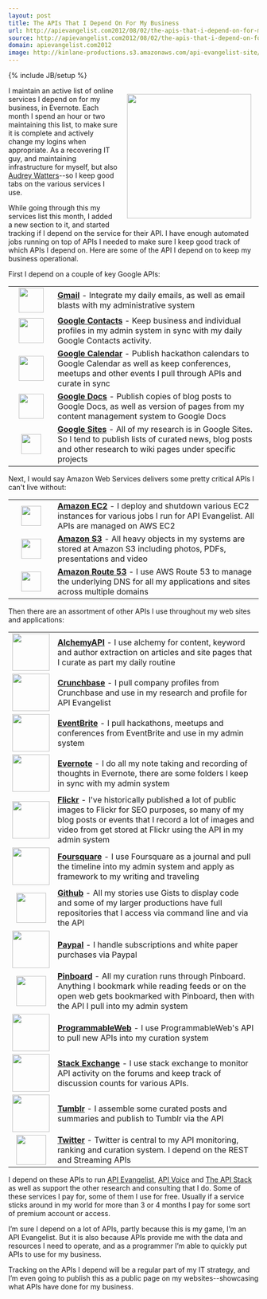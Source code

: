 ```yaml
---
layout: post
title: The APIs That I Depend On For My Business
url: http://apievangelist.com2012/08/02/the-apis-that-i-depend-on-for-my-business/
source: http://apievangelist.com2012/08/02/the-apis-that-i-depend-on-for-my-business/
domain: apievangelist.com2012
image: http://kinlane-productions.s3.amazonaws.com/api-evangelist-site/blog/api-evangelist-logo-250.png
---
```

{% include JB/setup %}
<p><img style="padding: 15px;" src="http://kinlane-productions.s3.amazonaws.com/api-evangelist/api-evangelist-logo-400.png" alt="" width="250" align="right" /></p>
<p>I maintain an active list of online services I depend on for my business, in Evernote.  Each month I spend an hour or two maintaining this list, to make sure it is complete and actively change my logins when appropriate.  As a recovering IT guy, and maintaining infrastructure for myself, but also <a title="Audrey Watters" href="http://hackeducation.com">Audrey Watters</a>--so I keep good tabs on the various services I use.</p>
<p>While going through this my services list this month, I added a new section to it, and started tracking if I depend on the service for their API.  I have enough automated jobs running on top of APIs I needed to make sure I keep good track of which APIs I depend on. Here are some of the API I depend on to keep my business operational.</p>
<p>First I depend on a couple of key Google APIs:</p>
<table cellspacing="5" cellpadding="5" width="90%" align="center">
<tbody>
<tr>
<td width="75" align="center"><a title="Gmail API" href="https://developers.google.com/google-apps/gmail/"><img src="http://kinlane-productions.s3.amazonaws.com/google/gmail-logo.jpeg" alt="" width="50" /></a></td>
<td><strong><a title="Gmail API" href="https://developers.google.com/google-apps/gmail/">Gmail</a></strong> - Integrate my daily emails, as well as email blasts with my administrative system</td>
</tr>
<tr>
<td width="75" align="center"><a title="Google Contacts API" href="https://developers.google.com/google-apps/contacts/v3/"><img src="http://kinlane-productions.s3.amazonaws.com/google/google-contacts-logo.png" alt="" width="50" /></a></td>
<td><strong><a title="Google Contacts API" href="https://developers.google.com/google-apps/contacts/v3/">Google Contacts</a></strong> - Keep business and individual profiles in my admin system in sync with my daily Google Contacts activity.</td>
</tr>
<tr>
<td width="75" align="center"><a title="Google Calendar API" href="https://developers.google.com/google-apps/calendar/"><img src="http://kinlane-productions.s3.amazonaws.com/google/google-calendar-logo.png" alt="" width="50" /></a></td>
<td><strong><a title="Google Calendar API" href="https://developers.google.com/google-apps/calendar/">Google Calendar</a></strong> - Publish hackathon calendars to Google Calendar as well as keep conferences, meetups and other events I pull through APIs and curate in sync</td>
</tr>
<tr>
<td width="75" align="center"><a title="Google Docs API" href="https://developers.google.com/google-apps/documents-list/"><img src="http://kinlane-productions.s3.amazonaws.com/google/google-docs-icon.png" alt="" width="50" /></a></td>
<td><strong><a title="Google Docs API" href="https://developers.google.com/google-apps/documents-list/">Google Docs</a></strong> - Publish copies of blog posts to Google Docs, as well as version of pages from my content management system to Google Docs</td>
</tr>
<tr>
<td width="75" align="center"><a title="Google Sites API" href="https://developers.google.com/google-apps/sites/"><img src="http://kinlane-productions.s3.amazonaws.com/google/google-sites-icon.png" alt="" width="40" /></a></td>
<td><strong><a title="Google Sites API" href="https://developers.google.com/google-apps/sites/">Google Sites</a></strong> - All of my research is in Google Sites.  So I tend to publish lists of curated news, blog posts and other research to wiki pages under specific projects</td>
</tr>
</tbody>
</table>
<p>Next, I would say Amazon Web Services delivers some pretty critical APIs I can't live without:</p>
<table cellspacing="5" cellpadding="5" width="90%" align="center">
<tbody>
<tr>
<td width="74" align="center"><a title="Amazon EC2" href="http://aws.amazon.com/ec2/"><img src="http://kinlane-productions.s3.amazonaws.com/amazon/amazon-ec2-icon.png" alt="" width="40" /></a></td>
<td><strong><a title="Amazon EC2" href="http://aws.amazon.com/ec2/">Amazon EC2</a></strong> - I deploy and shutdown various EC2 instances for various jobs I run for API Evangelist.  All APIs are managed on AWS EC2</td>
</tr>
<tr>
<td width="75" align="center"><a title="Amazon S3" href="http://aws.amazon.com/s3/"><img src="http://kinlane-productions.s3.amazonaws.com/amazon/amazon-s3-icon.png" alt="" width="40" /></a></td>
<td><strong><a title="Amazon S3" href="http://aws.amazon.com/s3/">Amazon S3</a></strong> - All heavy objects in my systems are stored at Amazon S3 including photos, PDFs, presentations and video</td>
</tr>
<tr>
<td width="75" align="center"><a title="Amazon Route 53" href="http://aws.amazon.com/route53/"><img src="http://kinlane-productions.s3.amazonaws.com/amazon/amazon-route-53-icon.png" alt="" width="40" /></a></td>
<td><strong><a title="Amazon Route 53" href="http://aws.amazon.com/route53/">Amazon Route 53</a></strong> - I use AWS Route 53 to manage the underlying DNS for all my applications and sites across multiple domains</td>
</tr>
</tbody>
</table>
<p>Then there are an assortment of other APIs I use throughout my web sites and applications:</p>
<table cellspacing="5" cellpadding="5" width="90%" align="center">
<tbody>
<tr>
<td width="75" align="center"><a title="AlchemyAPI" href="http://www.alchemyapi.com/"><img src="http://kinlane-productions.s3.amazonaws.com/api-evangelist/alchemy/alchemyAPI-logo.jpeg" alt="" width="75" /></a></td>
<td><strong><a title="AlchemyAPI" href="http://www.alchemyapi.com/">AlchemyAPI</a></strong> - I use alchemy for content, keyword and author extraction on articles and site pages that I curate as part my daily routine</td>
</tr>
<tr>
<td width="75" align="center"><a title="Crunchbase" href="http://www.crunchbase.com/api"><img src="http://kinlane-productions.s3.amazonaws.com/api-evangelist/crunchbase/crunchbase-logo.png" alt="" width="75" /></a></td>
<td><strong><a title="Crunchbase" href="http://www.crunchbase.com/api">Crunchbase</a></strong> - I pull company profiles from Crunchbase and use in my research and profile for API Evangelist</td>
</tr>
<tr>
<td width="75" align="center"><a title="Eventbrite API" href="http://developer.eventbrite.com/"><img src="http://kinlane-productions.s3.amazonaws.com/api-evangelist/eventbrite/event-brite-logo.jpeg" alt="" width="75" /></a></td>
<td><strong><a title="Eventbrite API" href="http://developer.eventbrite.com/">EventBrite</a></strong> - I pull hackathons, meetups and conferences from EventBrite and use in my admin system</td>
</tr>
<tr>
<td width="75" align="center"><a title="Evernote" href="http://dev.evernote.com/"><img src="http://kinlane-productions.s3.amazonaws.com/api-evangelist/evernote/evernote-logo.jpeg" alt="" width="75" /></a></td>
<td><strong><a title="Evernote" href="http://dev.evernote.com/">Evernote</a></strong> - I do all my note taking and recording of thoughts in Evernote, there are some folders I keep in sync with my admin system</td>
</tr>
<tr>
<td width="75" align="center"><a title="Flickr API" href="http://www.flickr.com/services/api/"><img src="http://kinlane-productions.s3.amazonaws.com/api-evangelist/flickr/flickr-logo.jpeg" alt="" width="75" /></a></td>
<td><strong><a title="Flickr API" href="http://www.flickr.com/services/api/">Flickr</a></strong> - I've historically published a lot of public images to Flickr for SEO purposes, so many of my blog posts or events that I record a lot of images and video from get stored at Flickr using the API in my admin system</td>
</tr>
<tr>
<td width="75" align="center"><a title="Foursquare" href="https://developer.foursquare.com/index"><img src="http://kinlane-productions.s3.amazonaws.com/api-evangelist/foursquare/foursquare-logo.png" alt="" width="75" /></a></td>
<td><strong><a title="Foursquare" href="https://developer.foursquare.com/index">Foursquare</a></strong> - I use Foursquare as a journal and pull the timeline into my admin system and apply as framework to my writing and traveling</td>
</tr>
<tr>
<td width="75" align="center"><a title="Github API" href="http://developer.github.com/v3/"><img src="http://kinlane-productions.s3.amazonaws.com/api-evangelist/github/github-logo.png" alt="" width="60" /></a></td>
<td><strong><a title="Github API" href="http://developer.github.com/v3/">Github</a></strong> - All my stories use Gists to display code and some of my larger productions have full repositories that I access via command line and via the API</td>
</tr>
<tr>
<td width="75" align="center"><a title="Paypal API" href="https://developer.paypal.com/"><img src="http://kinlane-productions.s3.amazonaws.com/api-evangelist/paypal/paypal-logo.jpeg" alt="" width="75" /></a></td>
<td><strong><a title="Paypal API" href="https://developer.paypal.com/">Paypal</a></strong> - I handle subscriptions and white paper purchases via Paypal</td>
</tr>
<tr>
<td width="75" align="center"><a title="Pinboard API" href="http://pinboard.in/api/"><img src="http://kinlane-productions.s3.amazonaws.com/api-evangelist/pinboard/pinboard_in_blue.png" alt="" width="60" /></a></td>
<td><strong><a title="Pinboard API" href="http://pinboard.in/api/">Pinboard</a></strong> - All my curation runs through Pinboard.  Anything I bookmark while reading feeds or on the open web gets bookmarked with Pinboard, then with the API I pull into my admin system</td>
</tr>
<tr>
<td width="75" align="center"><a title="ProgrammableWeb API" href="http://api.programmableweb.com/"><img src="http://kinlane-productions.s3.amazonaws.com/api-evangelist/programmableweb/programmableweb-logo.png" alt="" width="75" /></a></td>
<td><strong><a title="ProgrammableWeb API" href="http://api.programmableweb.com/">ProgrammableWeb</a></strong> - I use ProgrammableWeb's API to pull new APIs into my curation system</td>
</tr>
<tr>
<td width="75" align="center"><a title="Stack Exchange API" href="http://api.stackoverflow.com/1.0/usage"><img src="http://kinlane-productions.s3.amazonaws.com/api-evangelist/stackexchange/StackExchangeLogo1.png" alt="" width="75" /></a></td>
<td><strong><a title="Stack Exchange API" href="http://api.stackoverflow.com/1.0/usage">Stack Exchange</a></strong> - I use stack exchange to monitor API activity on the forums and keep track of discussion counts for various APIs.</td>
</tr>
<tr>
<td width="75" align="center"><a title="Tumblr API" href="http://www.tumblr.com/docs/en/api/v2"><img src="http://kinlane-productions.s3.amazonaws.com/api-evangelist/tumblr/tumblr-logo.png" alt="" width="75" /></a></td>
<td><strong><a title="Tumblr API" href="http://www.tumblr.com/docs/en/api/v2">Tumblr</a></strong> - I assemble some curated posts and summaries and publish to Tumblr via the API</td>
</tr>
<tr>
<td width="75" align="center"><a title="Twitter API" href="https://dev.twitter.com/"><img src="http://kinlane-productions.s3.amazonaws.com/api-evangelist/twitter/tweet-bird-blue-white.png" alt="" width="60" /></a></td>
<td><strong><a title="Twitter API" href="https://dev.twitter.com/">Twitter</a></strong> - Twitter is central to my API monitoring, ranking and curation system.  I depend on the REST and Streaming APIs</td>
</tr>
</tbody>
</table>
<p>I depend on these APIs to run <a title="API Evangelist" href="http://apievangelist.com">API Evangelist</a>, <a title="API Voice" href="http://apivoice.com">API Voice</a> and <a title="The API Stack" href="http://theapistack.com">The API Stack</a> as well as support the other research and consulting that I do.  Some of these services I pay for, some of them I use for free.  Usually if a service sticks around in my world for more than 3 or 4 months I pay for some sort of premium account or access.</p>
<p>I&rsquo;m sure I depend on a lot of APIs, partly because this is my game, I&rsquo;m an API Evangelist.  But it is also because APIs provide me with the data and resources I need to operate, and as a programmer I&rsquo;m able to quickly put APIs to use for my business.</p>
<p>Tracking on the APIs I depend will be a regular part of my IT strategy, and I&rsquo;m even going to publish this as a public page on my websites--showcasing what APIs have done for my business.</p>
